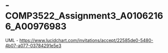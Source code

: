# -COMP3522_Assignment3_A01062166_A00976983

UML - https://www.lucidchart.com/invitations/accept/22585de0-5480-4b07-a077-03784291e5e3
